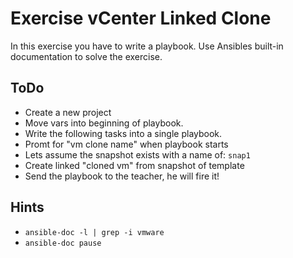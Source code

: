 
# Exercise vCenter Linked Clone
In this exercise you have to write a playbook.
Use Ansibles built-in documentation to solve the exercise.

## ToDo
* Create a new project
* Move vars into beginning of playbook.
* Write the following tasks into a single playbook.
* Promt for "vm clone name" when playbook starts
*  Lets assume the snapshot exists with a name of: <code>snap1</code>
* Create linked "cloned vm" from snapshot of template
* Send the playbook to the teacher, he will fire it!

## Hints
* <code>ansible-doc -l | grep -i vmware</code>
* <code>ansible-doc pause</code>
<!--stackedit_data:
eyJoaXN0b3J5IjpbLTExNjA0NDM2NzYsMTQ2Mzk3NTY5MF19
-->